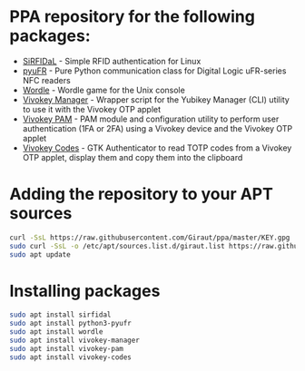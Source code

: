 # PPA repository for the following packages:

- [SiRFIDaL](https://github.com/Giraut/SiRFIDaL) - Simple RFID authentication for Linux
- [pyuFR](https://github.com/Giraut/pyuFR) - Pure Python communication class for Digital Logic uFR-series NFC readers
- [Wordle](https://github.com/Giraut/Wordle) - Wordle game for the Unix console
- [Vivokey Manager](https://github.com/Giraut/vivokey-manager) - Wrapper script for the Yubikey Manager (CLI) utility to use it with the Vivokey OTP applet
- [Vivokey PAM](https://github.com/Giraut/vivokey-pam) - PAM module and configuration utility to perform user authentication (1FA or 2FA) using a Vivokey device and the Vivokey OTP applet
- [Vivokey Codes](https://github.com/Giraut/vivokey-codes) - GTK Authenticator to read TOTP codes from a Vivokey OTP applet, display them and copy them into the clipboard

# Adding the repository to your APT sources

```bash
curl -SsL https://raw.githubusercontent.com/Giraut/ppa/master/KEY.gpg | sudo apt-key add -
sudo curl -SsL -o /etc/apt/sources.list.d/giraut.list https://raw.githubusercontent.com/Giraut/ppa/master/giraut.list
sudo apt update
```

# Installing packages

```bash
sudo apt install sirfidal
sudo apt install python3-pyufr
sudo apt install wordle
sudo apt install vivokey-manager
sudo apt install vivokey-pam
sudo apt install vivokey-codes
```
